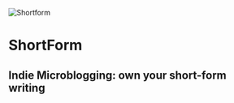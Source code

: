 ![Shortform](https://s3-ap-southeast-2.amazonaws.com/theprivateer/static/shortform-inline-1.png)

# ShortForm

## Indie Microblogging: own your short-form writing
